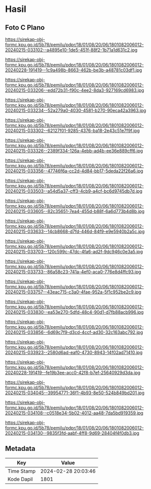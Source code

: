 # Hasil

## Foto C Plano

https://sirekap-obj-formc.kpu.go.id/5b78/pemilu/pdpr/18/01/08/20/06/1801082006012-20240215-033102--a4895e10-1de5-451f-88f2-1b71a1d631c2.jpg

https://sirekap-obj-formc.kpu.go.id/5b78/pemilu/pdpr/18/01/08/20/06/1801082006012-20240228-191419--1c9a498b-8663-462b-be3b-a48781c03df1.jpg

https://sirekap-obj-formc.kpu.go.id/5b78/pemilu/pdpr/18/01/08/20/06/1801082006012-20240215-033206--edd72b31-f90c-4ee2-8da3-927169cd6983.jpg

https://sirekap-obj-formc.kpu.go.id/5b78/pemilu/pdpr/18/01/08/20/06/1801082006012-20240215-033234--52a279a0-4030-4581-b270-90eca42a3963.jpg

https://sirekap-obj-formc.kpu.go.id/5b78/pemilu/pdpr/18/01/08/20/06/1801082006012-20240215-033302--62127f01-9285-4376-ba18-2e43c51e7f9f.jpg

https://sirekap-obj-formc.kpu.go.id/5b78/pemilu/pdpr/18/01/08/20/06/1801082006012-20240215-033326--2389f334-126a-4ebb-ad4b-ee36e889cff6.jpg

https://sirekap-obj-formc.kpu.go.id/5b78/pemilu/pdpr/18/01/08/20/06/1801082006012-20240215-033356--47746f6a-cc2d-4d84-bb17-5deda22f26a6.jpg

https://sirekap-obj-formc.kpu.go.id/5b78/pemilu/pdpr/18/01/08/20/06/1801082006012-20240215-033503--a54d5a37-cff3-4cb9-a4cf-bc6d9745db7d.jpg

https://sirekap-obj-formc.kpu.go.id/5b78/pemilu/pdpr/18/01/08/20/06/1801082006012-20240215-033605--82c35651-7ea4-455d-b88f-6a6d773b4d8b.jpg

https://sirekap-obj-formc.kpu.go.id/5b78/pemilu/pdpr/18/01/08/20/06/1801082006012-20240215-033633--14cb8668-d7fd-446d-84f9-e9e5940b2a5c.jpg

https://sirekap-obj-formc.kpu.go.id/5b78/pemilu/pdpr/18/01/08/20/06/1801082006012-20240215-033703--120c599c-47dc-4fa6-ad2f-9dc946c0e3a5.jpg

https://sirekap-obj-formc.kpu.go.id/5b78/pemilu/pdpr/18/01/08/20/06/1801082006012-20240215-033733--86a58c23-741a-4ef0-aca0-776e8d4ffc93.jpg

https://sirekap-obj-formc.kpu.go.id/5b78/pemilu/pdpr/18/01/08/20/06/1801082006012-20240215-033757--43eac715-c3a0-4fae-952a-5f1c952be2c9.jpg

https://sirekap-obj-formc.kpu.go.id/5b78/pemilu/pdpr/18/01/08/20/06/1801082006012-20240215-033830--ea53e270-5dfd-48c4-90d1-d7fb88acb996.jpg

https://sirekap-obj-formc.kpu.go.id/5b78/pemilu/pdpr/18/01/08/20/06/1801082006012-20240215-033856--6d69c7f9-d3cd-4ccf-ad30-32c163abc792.jpg

https://sirekap-obj-formc.kpu.go.id/5b78/pemilu/pdpr/18/01/08/20/06/1801082006012-20240215-033923--2580d6ad-eaf0-4730-8943-14f02ad71410.jpg

https://sirekap-obj-formc.kpu.go.id/5b78/pemilu/pdpr/18/01/08/20/06/1801082006012-20240228-191419--fe19b3ee-acc0-42f8-b7ef-25640929d3da.jpg

https://sirekap-obj-formc.kpu.go.id/5b78/pemilu/pdpr/18/01/08/20/06/1801082006012-20240215-034045--39954771-36f1-4b93-8e50-524b849bd201.jpg

https://sirekap-obj-formc.kpu.go.id/5b78/pemilu/pdpr/18/01/08/20/06/1801082006012-20240215-034108--c0518e34-5b02-4012-aa48-7da5bd919359.jpg

https://sirekap-obj-formc.kpu.go.id/5b78/pemilu/pdpr/18/01/08/20/06/1801082006012-20240215-034130--9835f3fd-aabf-4ff8-9d69-28404f4f0db3.jpg


## Metadata

| Key        | Value               |
| ---------- | ------------------- |
| Time Stamp | 2024-02-28 20:03:46 |
| Kode Dapil | 1801                |



